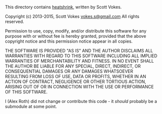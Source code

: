This directory contains [heatshrink](https://github.com/atomicobject/heatshrink), written by Scott Vokes.

Copyright (c) 2013-2015, Scott Vokes <vokes.s@gmail.com>
All rights reserved.
 
Permission to use, copy, modify, and/or distribute this software for any
purpose with or without fee is hereby granted, provided that the above
copyright notice and this permission notice appear in all copies.
 
THE SOFTWARE IS PROVIDED "AS IS" AND THE AUTHOR DISCLAIMS ALL WARRANTIES
WITH REGARD TO THIS SOFTWARE INCLUDING ALL IMPLIED WARRANTIES OF
MERCHANTABILITY AND FITNESS. IN NO EVENT SHALL THE AUTHOR BE LIABLE FOR
ANY SPECIAL, DIRECT, INDIRECT, OR CONSEQUENTIAL DAMAGES OR ANY DAMAGES
WHATSOEVER RESULTING FROM LOSS OF USE, DATA OR PROFITS, WHETHER IN AN
ACTION OF CONTRACT, NEGLIGENCE OR OTHER TORTIOUS ACTION, ARISING OUT OF
OR IN CONNECTION WITH THE USE OR PERFORMANCE OF THIS SOFTWARE.




I (Alex Roth) did not change or contribute this code - it _should_ probably be a submodule at some point.
